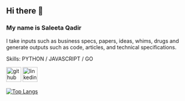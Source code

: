 ## Hi there 👋 
### My name is Saleeta Qadir

I take inputs such as business specs, papers, ideas, whims, drugs 
 and generate outputs such as code, articles, and technical specifications.

Skills: PYTHON / JAVASCRIPT / GO 

[<img src='https://cdn.jsdelivr.net/npm/simple-icons@3.0.1/icons/github.svg' alt='github' height='40'>](https://github.com/saleeta)  [<img src='https://cdn.jsdelivr.net/npm/simple-icons@3.0.1/icons/linkedin.svg' alt='linkedin' height='40'>](https://www.linkedin.com/in/saleeta-qadir/)  

[![Top Langs](https://github-readme-stats.vercel.app/api/top-langs/?username=saleeta)](https://github.com/anuraghazra/github-readme-stats)

